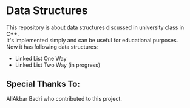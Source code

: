 # Data Structures
This repository is about data structures discussed in university class in C++.   
It's implemented simply and can be useful for educational purposes.  
Now it has following data structures:  
* Linked List One Way   
* Linked List Two Way (in progress)

## Special Thanks To:   
AliAkbar Badri who contributed to this project.
